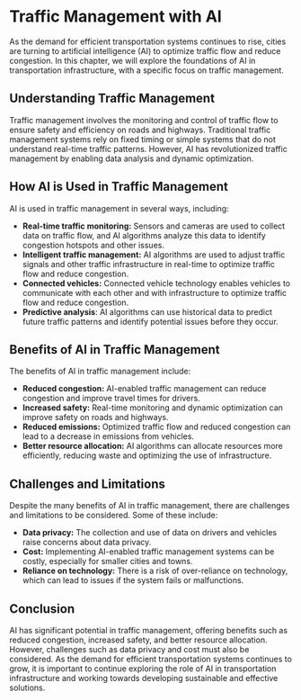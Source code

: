 Traffic Management with AI
=========================================================================================

As the demand for efficient transportation systems continues to rise, cities are turning to artificial intelligence (AI) to optimize traffic flow and reduce congestion. In this chapter, we will explore the foundations of AI in transportation infrastructure, with a specific focus on traffic management.

Understanding Traffic Management
--------------------------------

Traffic management involves the monitoring and control of traffic flow to ensure safety and efficiency on roads and highways. Traditional traffic management systems rely on fixed timing or simple systems that do not understand real-time traffic patterns. However, AI has revolutionized traffic management by enabling data analysis and dynamic optimization.

How AI is Used in Traffic Management
------------------------------------

AI is used in traffic management in several ways, including:

* **Real-time traffic monitoring:** Sensors and cameras are used to collect data on traffic flow, and AI algorithms analyze this data to identify congestion hotspots and other issues.
* **Intelligent traffic management:** AI algorithms are used to adjust traffic signals and other traffic infrastructure in real-time to optimize traffic flow and reduce congestion.
* **Connected vehicles:** Connected vehicle technology enables vehicles to communicate with each other and with infrastructure to optimize traffic flow and reduce congestion.
* **Predictive analysis**: AI algorithms can use historical data to predict future traffic patterns and identify potential issues before they occur.

Benefits of AI in Traffic Management
------------------------------------

The benefits of AI in traffic management include:

* **Reduced congestion:** AI-enabled traffic management can reduce congestion and improve travel times for drivers.
* **Increased safety:** Real-time monitoring and dynamic optimization can improve safety on roads and highways.
* **Reduced emissions:** Optimized traffic flow and reduced congestion can lead to a decrease in emissions from vehicles.
* **Better resource allocation:** AI algorithms can allocate resources more efficiently, reducing waste and optimizing the use of infrastructure.

Challenges and Limitations
--------------------------

Despite the many benefits of AI in traffic management, there are challenges and limitations to be considered. Some of these include:

* **Data privacy:** The collection and use of data on drivers and vehicles raise concerns about data privacy.
* **Cost:** Implementing AI-enabled traffic management systems can be costly, especially for smaller cities and towns.
* **Reliance on technology:** There is a risk of over-reliance on technology, which can lead to issues if the system fails or malfunctions.

Conclusion
----------

AI has significant potential in traffic management, offering benefits such as reduced congestion, increased safety, and better resource allocation. However, challenges such as data privacy and cost must also be considered. As the demand for efficient transportation systems continues to grow, it is important to continue exploring the role of AI in transportation infrastructure and working towards developing sustainable and effective solutions.
